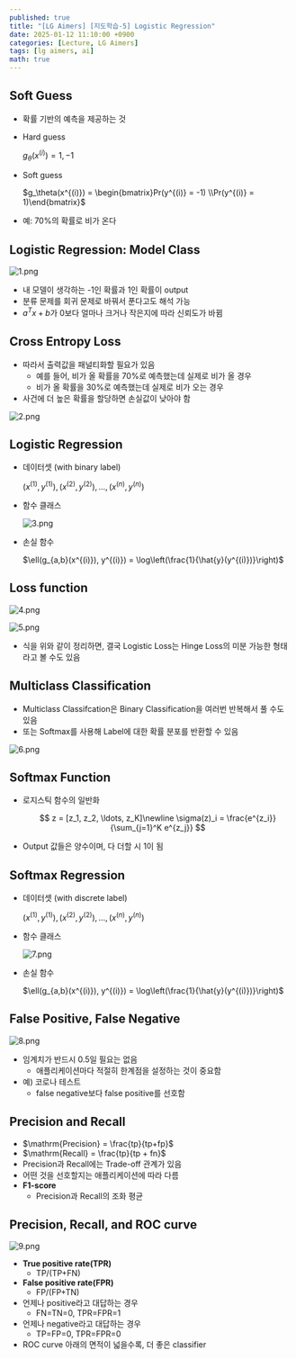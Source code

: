 ```yaml
---
published: true
title: "[LG Aimers] [지도학습-5] Logistic Regression"
date: 2025-01-12 11:10:00 +0900
categories: [Lecture, LG Aimers]
tags: [lg aimers, ai]
math: true
---
```

## Soft Guess

- 확률 기반의 예측을 제공하는 것
- Hard guess
    
    $g_{\theta}(x^{(i)}) = {1, -1}$
    
- Soft guess
    
    $g_\theta(x^{(i)}) = \begin{bmatrix}Pr(y^{(i)} = -1) \\Pr(y^{(i)} = 1)\end{bmatrix}$
    
- 예: 70%의 확률로 비가 온다

## Logistic Regression: Model Class

![1.png](/assets/img/lg-aimers/logistic-regression/1.png)

- 내 모델이 생각하는 -1인 확률과 1인 확률이 output
- 분류 문제를 회귀 문제로 바꿔서 푼다고도 해석 가능
- $a^Tx+b$가 0보다 얼마나 크거나 작은지에 따라 신뢰도가 바뀜

## Cross Entropy Loss

- 따라서 출력값을 패널티화할 필요가 있음
    - 예를 들어, 비가 올 확률을 70%로 예측했는데 실제로 비가 올 경우
    - 비가 올 확률을 30%로 예측했는데 실제로 비가 오는 경우
- 사건에 더 높은 확률을 할당하면 손실값이 낮아야 함

![2.png](/assets/img/lg-aimers/logistic-regression/2.png)

## Logistic Regression

- 데이터셋 (with binary label)
    
    $(x^{(1)},y^{(1)}),(x^{(2)},y^{(2)}),...,(x^{(n)},y^{(n)})$
    
- 함수 클래스
    
    ![3.png](/assets/img/lg-aimers/logistic-regression/3.png)
    
- 손실 함수
    
    $\ell(g_{a,b}(x^{(i)}), y^{(i)}) = \log\left(\frac{1}{\hat{y}(y^{(i)})}\right)$
    

## Loss function

![4.png](/assets/img/lg-aimers/logistic-regression/4.png)

![5.png](/assets/img/lg-aimers/logistic-regression/5.png)

- 식을 위와 같이 정리하면, 결국 Logistic Loss는 Hinge Loss의 미분 가능한 형태라고 볼 수도 있음

## Multiclass Classification

- Multiclass Classifcation은 Binary Classification을 여러번 반복해서 풀 수도 있음
- 또는 Softmax를 사용해 Label에 대한 확률 분포를 반환할 수 있음

![6.png](/assets/img/lg-aimers/logistic-regression/6.png)

## Softmax Function

- 로지스틱 함수의 일반화
    
    $$
    z = [z_1, z_2, \ldots, z_K]\newline
    \sigma(z)_i = \frac{e^{z_i}}{\sum_{j=1}^K e^{z_j}}
    $$
    
- Output 값들은 양수이며, 다 더할 시 1이 됨

## Softmax Regression

- 데이터셋 (with discrete label)
    
    $(x^{(1)},y^{(1)}),(x^{(2)},y^{(2)}),...,(x^{(n)},y^{(n)})$
    
- 함수 클래스
    
    ![7.png](/assets/img/lg-aimers/logistic-regression/7.png)
    
- 손실 함수
    
    $\ell(g_{a,b}(x^{(i)}), y^{(i)}) = \log\left(\frac{1}{\hat{y}(y^{(i)})}\right)$
    

## False Positive, False Negative

![8.png](/assets/img/lg-aimers/logistic-regression/8.png)

- 임계치가 반드시 0.5일 필요는 없음
    - 애플리케이션마다 적절히 한계점을 설정하는 것이 중요함
- 예) 코로나 테스트
    - false negative보다 false positive를 선호함

## Precision and Recall

- $\mathrm{Precision} = \frac{tp}{tp+fp}$
- $\mathrm{Recall} = \frac{tp}{tp + fn}$
- Precision과 Recall에는 Trade-off 관계가 있음
- 어떤 것을 선호할지는 애플리케이션에 따라 다름
- **F1-score**
    - Precision과 Recall의 조화 평균

## Precision, Recall, and ROC curve

![9.png](/assets/img/lg-aimers/logistic-regression/9.png)

- **True positive rate(TPR)**
    - TP/(TP+FN)
- **False positive rate(FPR)**
    - FP/(FP+TN)
- 언제나 positive라고 대답하는 경우
    - FN=TN=0, TPR=FPR=1
- 언제나 negative라고 대답하는 경우
    - TP=FP=0, TPR=FPR=0
- ROC curve 아래의 면적이 넓을수록, 더 좋은 classifier